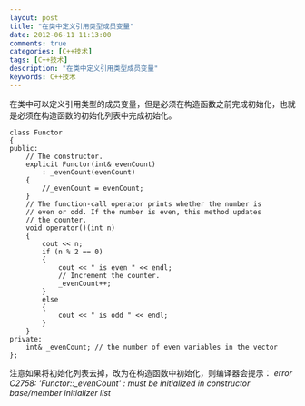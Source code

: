 ```yaml
---
layout: post
title: "在类中定义引用类型成员变量"
date: 2012-06-11 11:13:00
comments: true
categories: [C++技术]
tags: [C++技术]
description: "在类中定义引用类型成员变量"
keywords: C++技术
---
```


在类中可以定义引用类型的成员变量，但是必须在构造函数之前完成初始化，也就是必须在构造函数的初始化列表中完成初始化。
```
class Functor
{
public:
    // The constructor.
    explicit Functor(int& evenCount)
        : _evenCount(evenCount)
    {
        //_evenCount = evenCount;
    }
    // The function-call operator prints whether the number is
    // even or odd. If the number is even, this method updates
    // the counter.
    void operator()(int n)
    {
        cout << n;
        if (n % 2 == 0)
        {
            cout << " is even " << endl;
            // Increment the counter.
            _evenCount++;
        }
        else
        {
            cout << " is odd " << endl;
        }
    }
private:
    int& _evenCount; // the number of even variables in the vector
};
```

注意如果将初始化列表去掉，改为在构造函数中初始化，则编译器会提示：
*error C2758: 'Functor::_evenCount' : must be initialized in constructor base/member initializer list*
